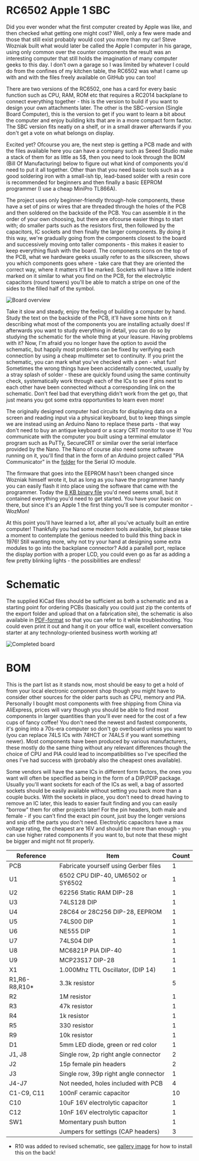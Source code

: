 # RC6502 Apple 1 SBC

Did you ever wonder what the first computer created by Apple was like, and then checked what getting one might cost? Well, only a few were made and those that still exist probably would cost you more than my car! Steve Wozniak built what would later be called the Apple I computer in his garage, using only common over the counter components the result was an interesting computer that still holds the imagination of many computer geeks to this day. I don't own a garage so I was limited by whatever I could do from the confines of my kitchen table, the RC6502 was what I came up with and with the files freely available on GitHub you can too!

There are two versions of the RC6502, one has a card for every basic function such as CPU, RAM, ROM etc that requires a RC2014 backplane to connect everything together - this is the version to build if you want to design your own attachments later. The other is the SBC-version (Single Board Computer), this is the version to get if you want to learn a bit about the computer and enjoy building kits that are in a more compact form factor. The SBC version fits neatly on a shelf, or in a small drawer afterwards if you don't get a vote on what belongs on display.

Excited yet? Ofcourse you are, the next step is getting a PCB made and with the files available here you can have a company such as Seeed Studio make a stack of them for as little as 5$, then you need to look through the BOM (Bill Of Manufacturing) below to figure out what kind of components you'd need to put it all together. Other than that you need basic tools such as a good soldering iron with a small-ish tip, lead-based solder with a resin core is recommended for beginners and then finally a basic EEPROM programmer (I use a cheap MiniPro TL866A).

The project uses only beginner-friendly through-hole components, these have a set of pins or wires that are threaded through the holes of the PCB and then soldered on the backside of the PCB. You can assemble it in the order of your own choosing, but there are ofcourse easier things to start with; do smaller parts such as the resistors first, then followed by the capacitors, IC sockets and then finally the larger components. By doing it this way, we're gradually going from the components closest to the board and successively moving onto taller components - this makes it easier to keep everything flush with the board. The components icons on the top of the PCB, what we hardware geeks usually refer to as the silkscreen, shows you which components goes where - take care that they are oriented the correct way, where it matters it'll be marked. Sockets will have a little indent marked on it similar to what you find on the PCB, for the electrolytic capacitors (round towers) you'll be able to match a stripe on one of the sides to the filled half of the symbol.

![Board overview](https://github.com/tebl/RC6502/raw/master/RC6502%20Apple%201%20SBC/gallery/2017-07-09%2015.17.02.jpg)

Take it slow and steady, enjoy the feeling of building a computer by hand. Study the text on the backside of the PCB, it'll have some hints on it describing what most of the components you are installing actually does! If afterwards you want to study everything in detail, you can do so by studying the schematic for the whole thing at your leasure. Having problems with it? Now, I'm afraid you no longer have the option to avoid the schematic, but happily most problems can be fixed by verifying each connection by using a cheap multimeter set to continuity. If you print the schematic, you can mark what you've checked with a pen - what fun! Sometimes the wrong things have been accidentally connected, usually by a stray splash of solder - these are quickly found using the same continuity check, systematically work through each of the ICs to see if pins next to each other have been connected without a corresponding link on the schematic. Don't feel bad that everything didn't work from the get go, that just means you got some extra opportunities to learn even more!

The originally designed computer had circuits for displaying data on a screen and reading input via a physical keyboard, but to keep things simple we are instead using an Arduino Nano to replace these parts - that way don't need to buy an antique keyboard or a scary CRT monitor to use it! You communicate with the computer you built using a terminal emulator program such as PuTTy, SecureCRT or similar over the serial interface provided by the Nano. The Nano of course also need some software running on it, you'll find that in the form of an Arduino project called "PIA Communicator" in the [folder](https://github.com/tebl/RC6502/tree/master/RC6502%20Serial%20IO/pia_communicator) for the Serial IO module.

The firmware that goes into the EEPROM hasn't been changed since Wozniak himself wrote it, but as long as you have the programmer handy you can easily flash it into place using the software that came with the programmer. Today the [8 KB binary file](https://github.com/tebl/RC6502/tree/master/RC6502%20ROM/hex) you'd need seems small, but it contained everything you'd need to get started. You have your basic on there, but since it's an Apple 1 the first thing you'll see is computer monitor - WozMon!

At this point you'll have learned a lot, after all you've actually built an entire computer! Thankfully you had some modern tools available, but please take a moment to contemplate the genious needed to build this thing back in 1976! Still wanting more, why not try your hand at designing some extra modules to go into the backplane connector? Add a parallell port, replace the display portion with a proper LCD, you could even go as far as adding a few pretty blinking lights - the possibilities are endless!

# Schematic
The supplied KiCad files should be sufficient as both a schematic and as a starting point for ordering PCBs (basically you could just zip the contents of the export folder and upload that on a fabrication site), the schematic is also available in [PDF-format](https://github.com/tebl/RC6502/raw/master/RC6502%20Apple%201%20SBC/export/RC6502%20Apple%201%20SBC.pdf) so that you can refer to it while troubleshooting. You could even print it out and hang it on your office wall, excellent conversation starter at any technology-oriented business worth working at!

![Completed board](https://github.com/tebl/RC6502/raw/master/RC6502%20Apple%201%20SBC/gallery/2017-07-09%2015.17.21.jpg)

# BOM
This is the part list as it stands now, most should be easy to get a hold of from your local electronic component shop though you might have to consider other sources for the older parts such as CPU, memory and PIA. Personally I bought most components with free shipping from China via AliExpress, prices will vary though you should be able to find most components in larger quantities than you'll ever need for the cost of a few cups of fancy coffee! You don't need the newest and fastest components, it's going into a 70s-era computer so don't go overboard unless you want to (you can replace 74LS ICs with 74HCT or 74ALS if you want something newer). Most components have been produced by various manufacturers, these mostly do the same thing without any relevant differences though the choice of CPU and PIA could lead to incompatibilities so I've specified the ones I've had success with (probably also the cheapest ones available).

Some vendors will have the same ICs in different form factors, the ones you want will often be specified as being in the form of a DIP/PDIP package. Usually you'll want sockets for each of the ICs as well, a bag of assorted sockets should be easily available without setting you back more than a couple bucks. With the sockets in place, you don't need to dread having to remove an IC later, this leads to easier fault finding and you can easily "borrow"  them for other projects later! For the pin headers, both male and female - if you can't find the exact pin count, just buy the longer versions and snip off the parts you don't need. Electrolytic capacitors have a max voltage rating, the cheapest are 16V and should be more than enough - you can use higher rated components if you want to, but note that these might be bigger and might not fit properly.

| Reference    | Item                                  | Count |
| ------------ | ------------------------------------- | ----- |
| PCB          | Fabricate yourself using Gerber files |     1 |
| U1           | 6502 CPU DIP-40, UM6502 or SY6502     |     1 |
| U2           | 62256 Static RAM DIP-28               |     1 |
| U3           | 74LS128 DIP                           |     1 |
| U4           | 28C64 or 28C256 DIP-28, EEPROM        |     1 |
| U5           | 74LS00 DIP                            |     1 |
| U6           | NE555 DIP                             |     1 |
| U7           | 74LS04 DIP                            |     1 |
| U8           | MC6821P PIA DIP-40                    |     1 |
| U9           | MCP23S17 DIP-28                       |     1 |
| X1           | 1.000Mhz TTL Oscillator, (DIP 14)     |     1 |
| R1,R6-R8,R10*| 3.3k resistor                         |     5 |
| R2           | 1M resistor                           |     1 |
| R3           | 47k resistor                          |     1 |
| R4           | 1k resistor                           |     1 |
| R5           | 330 resistor                          |     1 |
| R9           | 10k resistor                          |     1 |
| D1           | 5mm LED diode, green or red color     |     1 |
| J1, J8       | Single row, 2p right angle connector  |     2 |
| J2           | 15p female pin headers                |     2 |
| J3           | Single row, 39p right angle connector |     1 |
| J4-J7        | Not needed, holes included with PCB   |     4 |
| C1-C9, C11   | 100nF ceramic capacitor               |    10 |
| C10          | 10uF 16V electrolytic capacitor       |     1 |
| C12          | 10nF 16V electrolytic capacitor       |     1 |
| SW1          | Momentary push button                 |     1 |
|              | Jumpers for settings (CAP headers)    |     3 |

* R10 was added to revised schematic, see [gallery image](https://github.com/tebl/RC6502/raw/master/RC6502%20Apple%201%20SBC/gallery/2017-07-09%2020.06.43.jpg) for how to install this on the back!